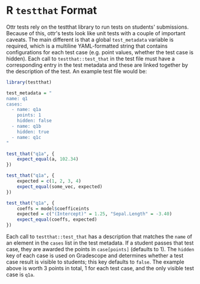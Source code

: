 # R `testthat` Format

Ottr tests rely on the testthat library to run tests on students' submissions. Because of this, ottr's tests look like unit tests with a couple of important caveats. The main different is that a global `test_metadata` variable is required, which is a multiline YAML-formatted string that contains configurations for each test case (e.g. point values, whether the test case is hidden). Each call to `testthat::test_that` in the test file must have a corresponding entry in the test metadata and these are linked together by the description of the test. An example test file would be:

```r
library(testthat)

test_metadata = "
name: q1
cases:
  - name: q1a
    points: 1
    hidden: false
  - name: q1b
    hidden: true
  - name: q1c
"

test_that("q1a", {
    expect_equal(a, 102.34)
})

test_that("q1a", {
    expected = c(1, 2, 3, 4)
    expect_equal(some_vec, expected)
})

test_that("q1a", {
    coeffs = model$coefficeints
    expected = c("(Intercept)" = 1.25, "Sepal.Length" = -3.40)
    expect_equal(coeffs, expected)
})
```

Each call to `testthat::test_that` has a description that matches the `name` of an element in the `cases` list in the  test metadata. If a student passes that test case, they are awarded the points in `case[points]` (defaults to 1). The `hidden` key of each case is used on Gradescope and determines whether a test case result is visible to students; this key defaults to `false`. The example above is worth 3 points in total, 1 for each test case, and the only visible test case is `q1a`.
